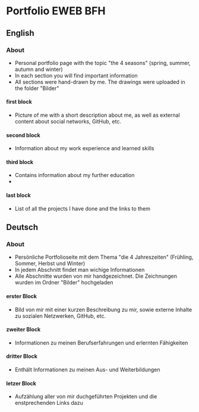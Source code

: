 # Portfolio EWEB BFH

## **English**

### About
- Personal portfolio page with the topic "the 4 seasons" (spring, summer, autumn and winter)
- In each section you will find important information
- All sections were hand-drawn by me. The drawings were uploaded in the folder "Bilder"

#### first block
- Picture of me with a short description about me, as well as external content about social networks, GitHub, etc.

#### second block
- Information about my work experience and learned skills

#### third block
- Contains information about my further education
- 
#### last block
- List of all the projects I have done and the links to them


## **Deutsch**

### About
- Persönliche Portfolioseite mit dem Thema "die 4 Jahreszeiten" (Frühling, Sommer, Herbst und Winter)
- In jedem Abschnitt findet man wichige Informationen
- Alle Abschnitte wurden von mir handgezeichnet. Die Zeichnungen wurden im Ordner "Bilder" hochgeladen

#### erster Block
- Bild von mir mit einer kurzen Beschreibung zu mir, sowie externe Inhalte zu sozialen Netzwerken, GitHub, etc.

#### zweiter Block
- Informationen zu meinen Berufserfahrungen und erlernten Fähigkeiten

#### dritter Block
- Enthält Informationen zu meinen Aus- und Weiterbildungen

#### letzer Block
- Aufzählung aller von mir duchgeführten Projekten und die enstprechenden Links dazu




